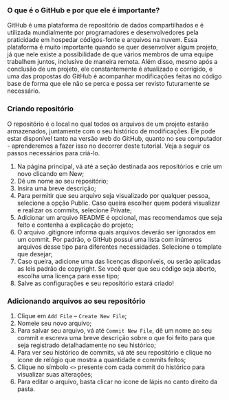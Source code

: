 ### O que é o GitHub e por que ele é importante?
  GitHub é uma plataforma de repositório de dados compartilhados e é utilizada mundialmente por programadores e desenvolvedores pela praticidade em hospedar códigos-fonte e arquivos na nuvem. Essa plataforma é muito importante quando se quer desenvolver algum projeto, já que nele existe a possibilidade de que vários membros de uma equipe trabalhem juntos, inclusive de maneira remota. Além disso, mesmo após a conclusão de um projeto, ele constantemente é atualizado e corrigido, e uma das propostas do GitHub é acompanhar modificações feitas no código base de forma que ele não se perca e possa ser revisto futuramente se necessário.
  
### Criando repositório
O repositório é o local no qual todos os arquivos de um projeto estarão armazenados, juntamente com o seu histórico de modificações. Ele pode estar disponível tanto na versão web do GitHub, quanto no seu computador - aprenderemos a fazer isso no decorrer deste tutorial. Veja a seguir os passos necessários para criá-lo.

1. Na página principal, vá até a seção destinada aos repositórios e crie um novo clicando em New;
2.	Dê um nome ao seu repositório;
3.	Insira uma breve descrição;
4.	Para permitir que seu arquivo seja visualizado por qualquer pessoa, selecione a opção Public. Caso queira escolher quem poderá visualizar e realizar os commits, selecione Private;
5.	Adicionar um arquivo README é opcional, mas recomendamos que seja feito e contenha a explicação do projeto;
6. O arquivo .gitignore informa quais arquivos deverão ser ignorados em um commit. Por padrão, o GitHub possui uma lista com inúmeros arquivos desse tipo para diferentes necessidades. Selecione o template que desejar;
7.	Caso queira, adicione uma das licenças disponíveis, ou serão aplicadas as leis padrão de copyright. Se você quer que seu código seja aberto, escolha uma licença para esse tipo;
8.	Salve as configurações e seu repositório estará criado!

### Adicionando arquivos ao seu repositório

1.	Clique em `Add File` – `Create New File`;
2.	Nomeie seu novo arquivo;
3.	Para salvar seu arquivo, vá até `Commit New File`, dê um nome ao seu commit e escreva uma breve descrição sobre o que foi feito para que seja registrado detalhadamente no seu histórico;
4.	Para ver seu histórico de commits, vá até seu repositório e clique no ícone de relógio que mostra a quantidade e commits feitos;
5.	Clique no símbolo `<>` presente com cada commit do histórico para visualizar suas alterações;
6.	Para editar o arquivo, basta clicar no ícone de lápis no canto direito da pasta.
